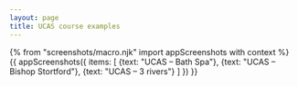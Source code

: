 ```yaml
---
layout: page
title: UCAS course examples
---
```

{% from "screenshots/macro.njk" import appScreenshots with context %}
{{ appScreenshots({
  items: [
    {text: "UCAS – Bath Spa"},
    {text: "UCAS – Bishop Stortford"},
    {text: "UCAS – 3 rivers"}
  ]
}) }}
